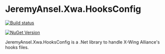 # JeremyAnsel.Xwa.HooksConfig

[![Build status](https://ci.appveyor.com/api/projects/status/n8tf4v744cr7qmdn/branch/main?svg=true)](https://ci.appveyor.com/project/JeremyAnsel/jeremyansel-xwa-hooksconfig/branch/main)

[![NuGet Version](https://buildstats.info/nuget/JeremyAnsel.Xwa.HooksConfig)](https://www.nuget.org/packages/JeremyAnsel.Xwa.HooksConfig)

JeremyAnsel.Xwa.HooksConfig is a .Net library to handle X-Wing Alliance's hooks files.
